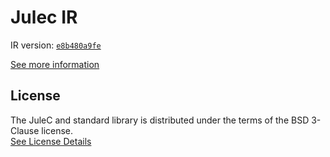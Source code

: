 # Julec IR

IR version: [`e8b480a9fe`](https://github.com/julelang/jule/tree/e8b480a9fedec58bd55992309dd7ef3ff0a072a1)

[See more information](https://manual.jule.dev/getting-started/install-from-source/compile-from-ir.html)

## License

The JuleC and standard library is distributed under the terms of the BSD 3-Clause license. \
[See License Details](./LICENSE)
